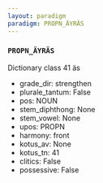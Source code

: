 ```yaml
---
layout: paradigm
paradigm: PROPN_ÄYRÄS
---
```

### ` PROPN_ÄYRÄS `

Dictionary class 41 äs
* grade_dir: strengthen
* plurale_tantum: False
* pos: NOUN
* stem_diphthong: None
* stem_vowel: None
* upos: PROPN
* harmony: front
* kotus_av: None
* kotus_tn: 41
* clitics: False
* possessive: False
